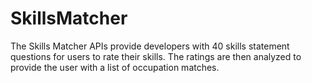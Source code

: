 # SkillsMatcher
The Skills Matcher APIs provide developers with 40 skills statement questions for users to rate their skills. The ratings are then analyzed to provide the user with a list of occupation matches.
